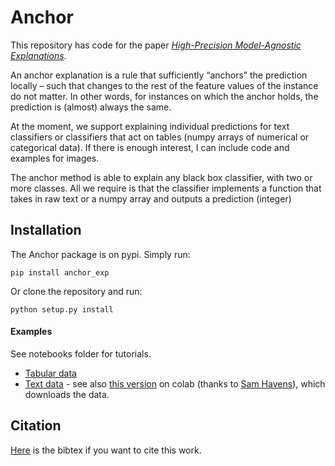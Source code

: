 # Anchor
This repository has code for the paper [*High-Precision Model-Agnostic Explanations*](https://homes.cs.washington.edu/~marcotcr/aaai18.pdf).  

An anchor explanation is a rule that sufficiently “anchors” the
prediction locally – such that changes to the rest of the feature
values of the instance do not matter. In other words, for instances on which the anchor holds, the prediction is (almost)
always the same.

At the moment, we support explaining individual predictions for text classifiers or classifiers that act on tables (numpy arrays of numerical or categorical data). If there is enough interest, I can include code and examples for images.

The anchor method is able to explain any black box classifier, with two or more classes. All we require is that the classifier implements a function that takes in raw text or a numpy array and outputs a prediction (integer)

## Installation
The Anchor package is on pypi. Simply run:

    pip install anchor_exp
Or clone the repository and run:

    python setup.py install

#### Examples
See notebooks folder for tutorials.

- [Tabular data](https://github.com/marcotcr/anchor/blob/master/notebooks/Anchor%20on%20tabular%20data.ipynb)
- [Text data](https://github.com/marcotcr/anchor/blob/master/notebooks/Anchor%20for%20text.ipynb) - see also [this version](https://colab.research.google.com/drive/1QuWpE86ghWpDMdTtlk7sFmJZNY9NGz0S) on colab (thanks to [Sam Havens](https://github.com/samhavens)), which downloads the data.

## Citation
[Here](https://homes.cs.washington.edu/~marcotcr/aaai18.bib) is the bibtex if you want to cite this work.
